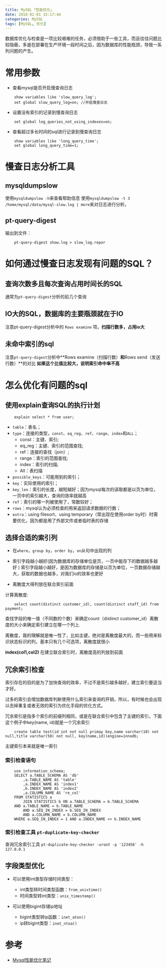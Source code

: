 ```yaml
---
title: MySQL「性能优化」
date: 2018-02-01 15:17:44
categories: MySQL
tags: [MySQL, 优化]
---
```


数据库优化与检查是一项比较艰难的任务，必须借助于一些工具，而且往往问题比较隐蔽，多是在部署在生产环境一段时间之后，因为数据库的性能瓶颈，导致一系列问题的产生。

<!--more-->

# 常用参数

- 查看mysql是否开启慢查询日志

```
    show variables like 'slow_query_log';
    set global slow_query_log=on; //开启慢查日志
```

- 设置没有索引的记录到慢查询日志

```
    set global log_queries_not_using_indexes=on;
```

- 查看超过多长时间的sql进行记录到慢查询日志
    
```
    show variables like 'long_query_time';
    set global long_query_time=1;
```


# 慢查日志分析工具

## mysqldumpslow

使用`mysqldumpslow -h`来查看帮助信息
使用`mysqldumpslow -t 3 /home/mysql/data/mysql-slow.log | more`来对日志进行分析。

## pt-query-digest

输出到文件：

```
    pt-query-digest show.log > slow_log.repor
```

# 如何通过慢查日志发现有问题的SQL？

##  查询次数多且每次查询占用时间长的SQL

通常为`pt-query-digest`分析的前几个查询

##  IO大的SQL，数据库的主要瓶颈就在于IO

注意pt-query-digest分析中的 `Rows examine` 项。**扫描行数多，占用io大**

## 未命中索引的sql

注意`pt-query-digest`分析中**Rows examine（扫描行数）**和**Rows send（发送行数）**的对比
**如果这个比值比较大，说明索引命中率不高**


# 怎么优化有问题的sql

## 使用explain查询SQL的执行计划

```
    explain select * from user;
```

- `table`：表名；
- `type`：连接的类型，`const`、`eq_reg`、`ref`、`range`、`index`和`ALL`；
  - const：主键、索引;
  - eq_reg：主键、索引的范围查找;
  - ref：连接的查找（join）;
  - range：索引的范围查找;
  - index：索引的扫描;
  - All：表扫描
- `possible_keys`：可能用到的索引；
- `key`：实际使用的索引；
- `key_len`：索引的长度，越短越好；因为mysql每次的读取都是以页为单位，一页中的索引越大，查询的效率就越高
- `ref`：索引的哪一列被使用了，常数较好；
- `rows`：mysql认为必须检查的用来返回请求数据的行数；
- `extra`：using filesort、using temporary（常出现在使用order by时）时需要优化，因为都是用了外部文件或者临时表的存储

## 选择合适的索引列

- 在`where`，`group by`，`order by`，`on`从句中出现的列

- 索引字段越小越好(因为数据库的存储单位是页，一页中能存下的数据越多越好 )
  索引字段越小越好，是因为数据库的存储是以页为单位，一页数据存储越大，获取的数据也越多，对我们io的效率也更好
  
- 离散度大得列放在联合索引前面

计算离散度:

```
    select count(distinct customer_id), count(distinct staff_id) from payment;
```

查找字段的唯一值（不同数的个数）来确定count（distinct customer_id）离散度的大小来确定索引建立在哪一个列上.

离散度，我的理解就是唯一性了，比如主键，绝对是离散度最大的，而一些用来标识状态标识的列，基本只有几个可选项，离散度就很小

**index(col1,col2)** 在建立联合索引时，离散度高的列放到前面


## 冗余索引检查

索引存在的目的是为了加快查询的效率，不过不是索引越多越好，建立索引要适当才好。

过多的索引会增加数据库判断使用什么索引来查询的开销，所以，有时候也会出现以去掉重复或者无效的索引为优化手段的优化方式。

冗余索引是指多个索引的前缀列相同，或是在联合索引中包含了主键的索引，下面这个例子中key(name, id)就是一个冗余索引

```
    create table test(id int not null primay key,name varchar(10) not null,title varchar(50) not null, key(name,id))engine=innodb;
```

主键索引本来就是唯一索引

### 索引检查语句

```
    use information_schema;
    SELECT a.TABLE_SCHEMA AS 'db'
        ,a.TABLE_NAME AS 'table'
        ,a.INDEX_NAME AS 'index1'
        ,b.INDEX_NAME AS 'index2'
        ,a.COLUMN_NAME AS 're_col'
    FROM STATISTICS a
        JOIN STATISTICS b ON a.TABLE_SCHEMA = b.TABLE_SCHEMA
    AND a.TABLE_NAME = b.TABLE_NAME
        AND a.SEQ_IN_INDEX = b.SEQ_IN_INDEX
        AND a.COLUMN_NAME = b.COLUMN_NAME
    WHERE a.SEQ_IN_INDEX = 1 AND a.INDEX_NAME <> b.INDEX_NAME
```

### 索引检查工具 `pt-duplicate-key-checker`

查询冗余索引工具 `pt-duplicate-key-checker -uroot -p '123456' -h 127.0.0.1`

## 字段类型优化

- 可以使用int类型存储时间类型：
  - int类型转时间类型函数：`from_unixtime()`
  - 时间类型转int类型：`unix_timestemp()`

- 可以使用bigint存储ip地址
  - bigint类型转ip函数：`inet_aton()`
  - ip转bigint类型：`inet_ntoa()`
  

# 参考

- [Mysql性能优化笔记](http://jinfang.life/posts/a8073527/)